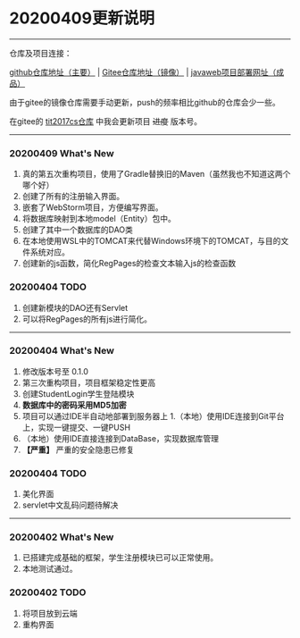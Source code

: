 # 20200409更新说明

------- 
仓库及项目连接：

[github仓库地址（主要）](https://github.com/HatsuneMona/JavaWeb_Study)  |  [Gitee仓库地址（镜像）](https://gitee.com/HatsuneMona/JavaWeb_Study)  |  [javaweb项目部署网址（成品）](https://javaweb.moeneko.top)

由于gitee的镜像仓库需要手动更新，push的频率相比github的仓库会少一些。

在gitee的 [tit2017cs仓库](https://gitee.com/ychs168/tit2017cs) 中我会更新项目 ~~进度~~ 版本号。


-------

### 20200409 What's New
1. 真的第五次重构项目，使用了Gradle替换旧的Maven（虽然我也不知道这两个哪个好）
1. 创建了所有的注册输入界面。
1. 嵌套了WebStorm项目，方便编写界面。
1. 将数据库映射到本地model（Entity）包中。
1. 创建了其中一个数据库的DAO类
1. 在本地使用WSL中的TOMCAT来代替Windows环境下的TOMCAT，与目的文件系统对应。
1. 创建新的js函数，简化RegPages的检查文本输入js的检查函数

### 20200404 TODO
1. 创建新模块的DAO还有Servlet
1. 可以将RegPages的所有js进行简化。

-------

### 20200404 What's New

1. 修改版本号至 0.1.0
1. 第三次重构项目，项目框架稳定性更高
1. 创建StudentLogin学生登陆模块
1. **数据库中的密码采用MD5加密**
1. 项目可以通过IDE半自动地部署到服务器上
1.（本地）使用IDE连接到Git平台上，实现一键提交、一键PUSH
1. （本地）使用IDE直接连接到DataBase，实现数据库管理
1. **【严重】** 严重的安全隐患已修复

### 20200404 TODO
1. 美化界面
1. servlet中文乱码问题待解决

-------

### 20200402 What's New

1. 已搭建完成基础的框架，学生注册模块已可以正常使用。
1. 本地测试通过。

### 20200402 TODO

1. 将项目放到云端
1. 重构界面